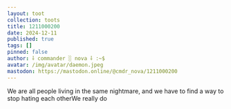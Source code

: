 ```yaml
---
layout: toot
collection: toots
title: 1211000200
date: 2024-12-11
published: true
tags: []
pinned: false
author: ⸸ commander ░ nova ⸸ :~$
avatar: /img/avatar/daemon.jpeg
mastodon: https://mastodon.online/@cmdr_nova/1211000200
---
```


We are all people living in the same nightmare, and we have to find a way to stop hating each otherWe really do

